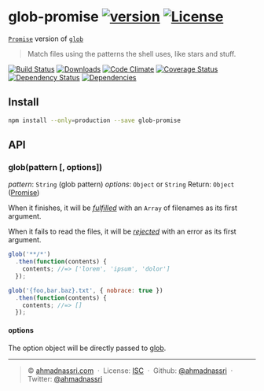 # glob-promise [![version][npm-version]][npm-url] [![License][license-image]][license-url]

[`Promise`][Promise] version of [`glob`][glob]

> Match files using the patterns the shell uses, like stars and stuff.

[![Build Status][travis-image]][travis-url]
[![Downloads][npm-downloads]][npm-url]
[![Code Climate][codeclimate-quality]][codeclimate-url]
[![Coverage Status][codeclimate-coverage]][codeclimate-url]
[![Dependency Status][dependencyci-image]][dependencyci-url]
[![Dependencies][david-image]][david-url]

## Install

```bash
npm install --only=production --save glob-promise
```

## API

### glob(pattern [, options])

_pattern_: `String` (glob pattern)
_options_: `Object` or `String`
Return: `Object` ([Promise])

When it finishes, it will be [_fulfilled_](http://promisesaplus.com/#point-26) with an `Array` of filenames as its first argument.

When it fails to read the files, it will be [_rejected_](http://promisesaplus.com/#point-30) with an error as its first argument.

```js
glob('**/*')
  .then(function(contents) {
    contents; //=> ['lorem', 'ipsum', 'dolor']
  });

glob('{foo,bar.baz}.txt', { nobrace: true })
  .then(function(contents) {
    contents; //=> []
  });
```

#### options

The option object will be directly passed to [glob](https://github.com/isaacs/node-glob#options).

---
> :copyright: [ahmadnassri.com](https://www.ahmadnassri.com/)  · 
> License: [ISC][license-url]  · 
> Github: [@ahmadnassri](https://github.com/ahmadnassri)  · 
> Twitter: [@ahmadnassri](https://twitter.com/ahmadnassri)

[license-url]: http://choosealicense.com/licenses/isc/
[license-image]: https://img.shields.io/github/license/ahmadnassri/glob-promise.svg?style=flat-square

[travis-url]: https://travis-ci.org/ahmadnassri/glob-promise
[travis-image]: https://img.shields.io/travis/ahmadnassri/glob-promise.svg?style=flat-square

[npm-url]: https://www.npmjs.com/package/glob-promise
[npm-version]: https://img.shields.io/npm/v/glob-promise.svg?style=flat-square
[npm-downloads]: https://img.shields.io/npm/dm/glob-promise.svg?style=flat-square

[codeclimate-url]: https://codeclimate.com/github/ahmadnassri/glob-promise
[codeclimate-quality]: https://img.shields.io/codeclimate/github/ahmadnassri/glob-promise.svg?style=flat-square
[codeclimate-coverage]: https://img.shields.io/codeclimate/coverage/github/ahmadnassri/glob-promise.svg?style=flat-square

[david-url]: https://david-dm.org/ahmadnassri/glob-promise
[david-image]: https://img.shields.io/david/ahmadnassri/glob-promise.svg?style=flat-square

[dependencyci-url]: https://dependencyci.com/github/ahmadnassri/glob-promise
[dependencyci-image]: https://dependencyci.com/github/ahmadnassri/glob-promise/badge?style=flat-square

[glob]: https://github.com/isaacs/node-glob
[Promise]: http://promisesaplus.com/

